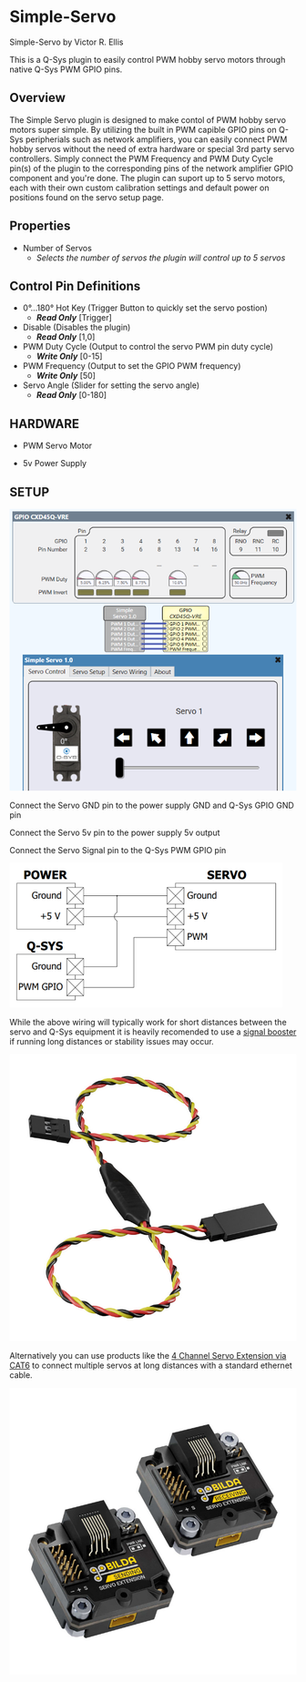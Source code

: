 # Simple-Servo
Simple-Servo by Victor R. Ellis

This is a Q-Sys plugin to easily control PWM hobby servo motors through native Q-Sys PWM GPIO pins.

## Overview
The Simple Servo plugin is designed to make contol of PWM hobby servo motors super simple. By utilizing the built in PWM capible GPIO pins on Q-Sys peripherials such as network amplifiers, you can easily connect PWM hobby servos without the need of extra hardware or special 3rd party servo controllers. Simply connect the PWM Frequency and PWM Duty Cycle pin(s) of the plugin to the corresponding pins of the network amplifier GPIO component and you're done. The plugin can suport up to 5 servo motors, each with their own custom calibration settings and default power on positions found on the servo setup page.

## Properties
- Number of Servos
  - *Selects the number of servos the plugin will control up to 5 servos*

## Control Pin Definitions
- 0°…180° Hot Key (Trigger Button to quickly set the servo postion)
  - ***Read Only*** [Trigger]
- Disable (Disables the plugin)
  - ***Read Only*** [1,0]
- PWM Duty Cycle (Output to control the servo PWM pin duty cycle)
  - ***Write Only*** [0-15]
- PWM Frequency (Output to set the GPIO PWM frequency)
  - ***Write Only*** [50]
- Servo Angle (Slider for setting the servo angle)
  - ***Read Only*** [0-180]

## HARDWARE

- PWM Servo Motor

- 5v Power Supply
 
## SETUP
![Q-Sys Setup](https://github.com/V-R-E/Q-Sys-Simple-Servo/blob/main/Photos/SimpleServo.png)



Connect the Servo GND pin to the power supply GND and Q-Sys GPIO GND pin

Connect the Servo 5v pin to the power supply 5v output

Connect the Servo Signal pin to the Q-Sys PWM GPIO pin

![Servo Wiring](https://github.com/V-R-E/Q-Sys-Simple-Servo/blob/main/Photos/Wiring.png)

While the above wiring will typically work for short distances between the servo and Q-Sys equipment it is heavily recomended to use a [signal booster](https://www.servocity.com/signal-boosting-servo-extension-3-pos-tjc8-mh-fc-to-fh-mc-300mm-length/?showHidden=true) if running long distances or stability issues may occur.

![Signal Booster](https://github.com/V-R-E/Q-Sys-Simple-Servo/blob/main/Photos/Signal%20Booster.jpg)

Alternatively you can use products like the [4 Channel Servo Extension via CAT6](https://www.servocity.com/4-channel-servo-extension-via-cat6/) to connect multiple servos at long distances with a standard ethernet cable.

![Signal Extension](https://github.com/V-R-E/Q-Sys-Simple-Servo/blob/main/Photos/Signal%20Extender.jpg)
